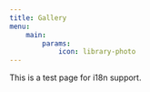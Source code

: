 ```yaml
---
title: Gallery
menu:
    main: 
        params:
            icon: library-photo
---
```

This is a test page for i18n support.